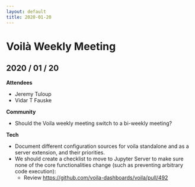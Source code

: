 ```yaml
---
layout: default
title: 2020-01-20
---
```


# Voilà Weekly Meeting

## 2020 / 01 / 20

**Attendees**

- Jeremy Tuloup
- Vidar T Fauske

**Community**

- Should the Voila weekly meeting switch to a bi-weekly meeting?

**Tech**

- Document different configuration sources for voila standalone and as a server extension, and their priorities.
- We should create a checklist to move to Jupyter Server to make sure none of the core functionalities change (such as preventing arbitrary code execution):
    - Review https://github.com/voila-dashboards/voila/pull/492
